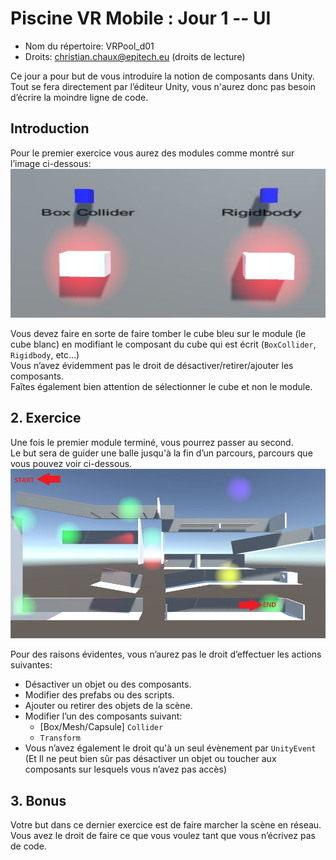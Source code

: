 # Piscine VR Mobile : Jour 1 -- UI

- Nom du répertoire: VRPool_d01
- Droits: christian.chaux@epitech.eu (droits de lecture)


Ce jour a pour but de vous introduire la notion de composants dans Unity.  
Tout se fera directement par l’éditeur Unity, vous n'aurez donc pas besoin d’écrire la moindre ligne de code.  

## Introduction
Pour le premier exercice vous aurez des modules comme montré sur l’image ci-dessous:
![alt text](./Assets/Subject/image--000.jpg)

Vous devez faire en sorte de faire tomber le cube bleu sur le module (le cube blanc) en modifiant le composant du cube qui est écrit (`BoxCollider`, `Rigidbody`, etc…)  
Vous n’avez évidemment pas le droit de désactiver/retirer/ajouter les composants.  
Faîtes également bien attention de sélectionner le cube et non le module.  

## 2. Exercice
Une fois le premier module terminé, vous pourrez passer au second.  
Le but sera de guider une balle jusqu'à la fin d’un parcours, parcours que vous pouvez voir ci-dessous.  
![alt text](./Assets/Subject/image--001.jpg)

Pour des raisons évidentes, vous n’aurez pas le droit d’effectuer les actions suivantes:
- Désactiver un objet ou des composants.
- Modifier des prefabs ou des scripts.
- Ajouter ou retirer des objets de la scène.
- Modifier l’un des composants suivant:
    - [Box/Mesh/Capsule] `Collider`
    - `Transform`
- Vous n’avez également le droit qu'à un seul évènement par `UnityEvent`
(Et Il ne peut bien sûr pas désactiver un objet ou toucher aux composants sur lesquels vous n’avez pas accès)

## 3. Bonus
Votre but dans ce dernier exercice est de faire marcher la scène en réseau.
Vous avez le droit de faire ce que vous voulez tant que vous n’écrivez pas de code.

